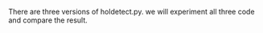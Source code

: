 There are three versions of holdetect.py. we will experiment all three code and compare the result.
